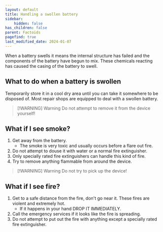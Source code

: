```yaml
---
layout: default
title: Handling a swollen battery
sidebar:
    hidden: false
has_children: false
parent: Factoids
pagefind: true
last_modified_date: 2024-01-07
---
```



When a battery swells it means the internal structure has failed and the components of the battery have begun to mix. These chemicals reacting has caused the casing of the battery to swell.

## What to do when a battery is swollen
Temporarily store it in a cool dry area until you can take it somewhere to be disposed of. Most repair shops are equipped to deal with a swollen battery. 

> [!WARNING] Warning
> Do not attempt to remove it from the device yourself!

## What if I see smoke?
1. Get away from the battery. 
    - The smoke is very toxic and usually occurs before a flare out fire.
2. Do not attempt to douse it with water or a normal fire extinguisher. 
3. Only specially rated fire extinguishers can handle this kind of fire. 
4. Try to remove anything flammable from around the device. 

> [!WARNING] Warning
> Do not try to pick up the device!

## What if I see fire?
1. Get to a safe distance from the fire, don't go near it. These fires are violent and extremely hot. 
     - If it happens in your hand DROP IT IMMEDIATELY. 
3. Call the emergency services if it looks like the fire is spreading. 
4. Do not attempt to put out the fire with anything except a specially rated fire extinguisher.